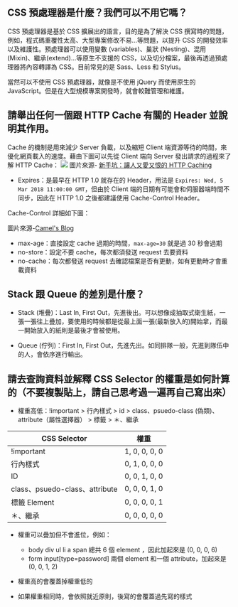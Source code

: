 ## CSS 預處理器是什麼？我們可以不用它嗎？
CSS 預處理器是基於 CSS 擴展出的語言，目的是為了解決 CSS 撰寫時的問題，例如，程式碼重覆性太高、大型專案修改不易…等問題，以提升 CSS 的開發效率以及維護性。預處理器可以使用變數 (variables)、巢狀 (Nesting)、混用 (Mixin)、繼承(extend)…等原生不支援的 CSS，以及切分檔案，最後再透過預處理器將內容轉譯為 CSS。目前常見的是 Sass、Less 和 Stylus。

當然可以不使用 CSS 預處理器，就像是不使用 jQuery 而使用原生的 JavaScript。但是在大型規模專案開發時，就會較難管理和維護。

## 請舉出任何一個跟 HTTP Cache 有關的 Header 並說明其作用。
Cache 的機制是用來減少 Server 負載，以及縮短 Client 端資源等待的時間，來優化網頁載入的速度。藉由下圖可以先從 Client 端向 Server 發出請求的過程來了解 HTTP Cache：
![](https://i.imgur.com/zyfUWfR.png)
圖片來源- [新手坑：讓人又愛又恨的 HTTP Caching](https://medium.com/frochu/http-caching-3382037ab06f)


- Expires：是最早在 HTTP 1.0 就存在的 Header，用法是 `Expires: Wed, 5 Mar 2018 11:00:00 GMT`，但由於 Client 端的日期有可能會和伺服器端時間不同步，因此在 HTTP 1.0 之後都建議使用  Cache-Control Header。

Cache-Control 詳細如下圖：

[](https://i.imgur.com/1xyfUd2.png)
圖片來源-[Camel's Blog](Https://blog.camel2243.com/2018/09/23/http-http-header%EF%BC%8C-cache-control-expires-%E7%94%A8%E6%B3%95%E8%AA%AA%E6%98%8E/)

- max-age：直接設定 cache 過期的時間，`max-age=30` 就是過 30 秒會過期
- no-store：設定不要 cache，每次都須發送 request 去要資料
- no-cache：每次都發送 request 去確認檔案是否有更動，如有更動時才會重載資料


## Stack 跟 Queue 的差別是什麼？
- Stack (堆疊)：Last In, First Out，先進後出。可以想像成抽取式衛生紙，一張一張往上疊加，要使用的時候都是從最上面一張(最新放入的)開始拿，而最一開始放入的紙則是最後才會被使用。

- Queue (佇列)：First In, First Out，先進先出。如同排隊一般，先進到隊伍中的人，會依序進行輸出。

## 請去查詢資料並解釋 CSS Selector 的權重是如何計算的（不要複製貼上，請自己思考過一遍再自己寫出來）
- 權重高低：!important > 行內樣式 > id > class、psuedo-class (偽類)、attribute（屬性選擇器） > 標籤 > ＊、繼承

| CSS Selector               | 權重    |
| --------------- | ------- |
| !important      | 1, 0, 0, 0, 0  |
| 行內樣式        | 0, 1, 0, 0, 0 |
| ID              | 0, 0, 1, 0, 0 |
| class、psuedo-class、attribute | 0, 0, 0, 1, 0 |
| 標籤 Element            | 0, 0, 0, 0, 1 |
| ＊、繼承        | 0, 0, 0, 0, 0 |

- 權重可以疊加但不會進位，例如：
    - body div ul li a span 總共 6 個 element ，因此加起來是 (0, 0, 0, 6)
    - form input[type=password] 兩個 element 和一個 attribute，加起來是 (0, 0, 1, 2)

- 權重高的會覆蓋掉權重低的
- 如果權重相同時，會依照就近原則，後寫的會覆蓋過先寫的樣式
